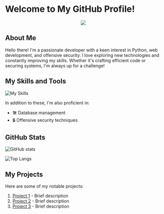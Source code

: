 # Welcome to My GitHub Profile!

<p align="center">
  <img src="https://readme-typing-svg.demolab.com/?lines=Python%20Developer;Web%20Designer;C%23%20Programmer;Offensive%20Security%20Enthusiast;Always%20learning%20new%20things&font=Fira%20Code&center=true&width=550&height=55&color=f75c7e&vCenter=true&pause=1000&size=22" />
</p>

## About Me

Hello there! I'm a passionate developer with a keen interest in Python, web development, and offensive security. I love exploring new technologies and constantly improving my skills. Whether it's crafting efficient code or securing systems, I'm always up for a challenge!

## My Skills and Tools

![My Skills](https://skillicons.dev/icons?i=python,html,css,vscode,cs)

In addition to these, I'm also proficient in:
- 🛠 Database management
- 🔒 Offensive security techniques

## GitHub Stats

![GitHub stats](https://github-readme-stats.vercel.app/api?username=YourGitHubUsername&show_icons=true&theme=radical)

![Top Langs](https://github-readme-stats.vercel.app/api/top-langs/?username=YourGitHubUsername&layout=compact&theme=radical)

## My Projects

Here are some of my notable projects:
1. [Project 1](https://github.com/YourGitHubUsername/project1) - Brief description
2. [Project 2](https://github.com/YourGitHubUsername/project2) - Brief description
3. [Project 3](https://github.com/YourGitHubUsername/project3) - Brief description

